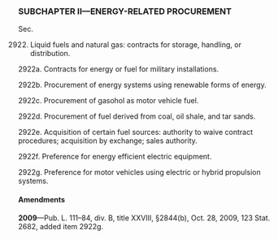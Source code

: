 ### SUBCHAPTER II—ENERGY-RELATED PROCUREMENT ###

Sec.

2922. Liquid fuels and natural gas: contracts for storage, handling, or distribution.

2922a. Contracts for energy or fuel for military installations.

2922b. Procurement of energy systems using renewable forms of energy.

2922c. Procurement of gasohol as motor vehicle fuel.

2922d. Procurement of fuel derived from coal, oil shale, and tar sands.

2922e. Acquisition of certain fuel sources: authority to waive contract procedures; acquisition by exchange; sales authority.

2922f. Preference for energy efficient electric equipment.

2922g. Preference for motor vehicles using electric or hybrid propulsion systems.

#### Amendments ####

**2009**—Pub. L. 111–84, div. B, title XXVIII, §2844(b), Oct. 28, 2009, 123 Stat. 2682, added item 2922g.